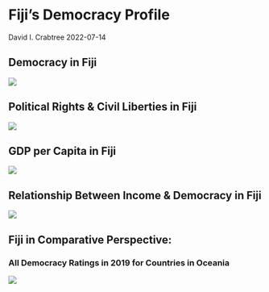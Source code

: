 Fiji’s Democracy Profile
================
David I. Crabtree
2022-07-14

## Democracy in Fiji

![](C:\Users\David\Desktop\PROGRA~1\FILESA~1\CFSS\hw06\reports\FIJI_F~1/figure-gfm/Demscore-1.png)<!-- -->

## Political Rights & Civil Liberties in Fiji

![](C:\Users\David\Desktop\PROGRA~1\FILESA~1\CFSS\hw06\reports\FIJI_F~1/figure-gfm/Political%20Rights%20&%20Civil%20Libs-1.png)<!-- -->

## GDP per Capita in Fiji

![](C:\Users\David\Desktop\PROGRA~1\FILESA~1\CFSS\hw06\reports\FIJI_F~1/figure-gfm/GDP%20per%20Capita-1.png)<!-- -->

## Relationship Between Income & Democracy in Fiji

![](C:\Users\David\Desktop\PROGRA~1\FILESA~1\CFSS\hw06\reports\FIJI_F~1/figure-gfm/Income%20&%20Dem-1.png)<!-- -->

## Fiji in Comparative Perspective:

### All Democracy Ratings in 2019 for Countries in Oceania

![](C:\Users\David\Desktop\PROGRA~1\FILESA~1\CFSS\hw06\reports\FIJI_F~1/figure-gfm/Democracy%20in%20Comparative%20Perspective-1.png)<!-- -->
